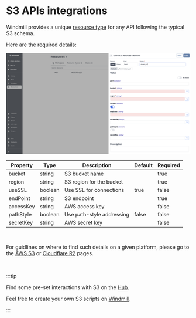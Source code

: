 # S3 APIs integrations

Windmill provides a unique [resource type](https://hub.windmill.dev/resource_types/42/) for any API following the typical S3 schema.

Here are the required details:

![S3 resource type](../assets/integrations/add-s3.png.webp)

| Property  | Type    | Description               | Default | Required |
| --------- | ------- | ------------------------- | ------- | -------- |
| bucket    | string  | S3 bucket name            |         | true     |
| region    | string  | S3 region for the bucket  |         | true     |
| useSSL    | boolean | Use SSL for connections   | true    | false    |
| endPoint  | string  | S3 endpoint               |         | true     |
| accessKey | string  | AWS access key            |         | false    |
| pathStyle | boolean | Use path-style addressing | false   | false    |
| secretKey | string  | AWS secret key            |         | false    |

<br/>

For guidlines on where to find such details on a given platform, please go to the [AWS S3](./aws-s3.md) or [Cloudflare R2](./cloudlare-r2.md) pages.

<br/>

:::tip

Find some pre-set interactions with S3 on the [Hub](https://hub.windmill.dev/integrations/s3).

Feel free to create your own S3 scripts on [Windmill](../getting_started/00_how_to_use_windmill/index.mdx).

:::
